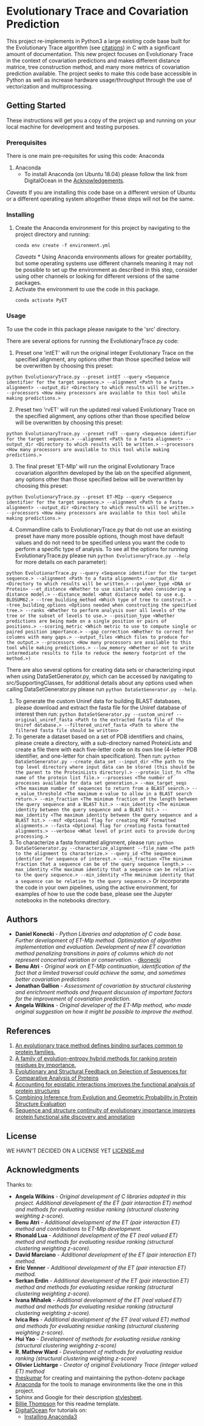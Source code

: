 # Evolutionary Trace and Covariation Prediction

This project re-implements in Python3 a large existing code base built for the Evolutionary Trace algorithm (see [citations](##References)) in C with a significant amount of documentation. This new project focuses on Evolutionary Trace in the context of covariation predictions and makes different distance matrice, tree construction method, and many more metrics of covariation prediction available. The project seeks to make this code base accessible in Python as well as increase hardware usage/throughput through the use of vectorization and multiprocessing.

## Getting Started

These instructions will get you a copy of the project up and running on your local machine for development and testing purposes.

### Prerequisites

There is one main pre-requisites for using this code: Anaconda

1. Anaconda
    * To install Anaconda (on Ubuntu 18.04) please follow the link from DigitalOcean in the [Acknowledgements](##Acknowledgements).

*Caveats* If you are installing this code base on a different version of Ubuntu or a different operating system altogether these steps will not be the same.

### Installing

1. Create the Anaconda environment for this project by navigating to the project directory and running:
    ```
    conda env create -f environment.yml
    ```
    *Caveats* * Using Anaconda environments allows for greater portability, but some operating systems use different channels meaning it may not be possible to set up the environment as described in this step, consider using other channels or looking for different versions of the same packages.
2. Activate the environment to use the code in this package.
    ```
    conda activate PyET
    ```
### Usage
To use the code in this package please navigate to the 'src' directory.

There are several options for running the EvolutionaryTrace.py code:
1. Preset one 'intET' will run the original integer Evolutionary Trace on the specified alignment, any options other than those specified below will be overwritten by choosing this preset:
```
python EvolutionaryTrace.py --preset intET --query <Sequence identifier for the target sequence.> --alignment <Path to a fasta alignment> --output_dir <Directory to which results will be written.> --processors <How many processors are available to this tool while making predictions.>
```
2. Preset two 'rvET' will run the updated real valued Evolutionary Trace on the specified alignment, any options other than those specified below will be overwritten by choosing this preset:
```
python EvolutionaryTrace.py --preset rvET --query <Sequence identifier for the target sequence.> --alignment <Path to a fasta alignment> --output_dir <Directory to which results will be written.> --processors <How many processors are available to this tool while making predictions.>
```
3. The final preset 'ET-MIp' will run the original Evolutionary Trace covariation algorithm developed by the lab on the specified alignment, any options other than those specified below will be overwritten by choosing this preset:
```
python EvolutionaryTrace.py --preset ET-MIp --query <Sequence identifier for the target sequence.> --alignment <Path to a fasta alignment> --output_dir <Directory to which results will be written.> --processors <How many processors are available to this tool while making predictions.>
```
4. Commandline calls to EvolutionaryTrace.py that do not use an existing preset have many more possible options, though most have default values and do not need to be specified unless you want the code to perform a specific type of analysis. To see all the options for running EvolutionaryTrace.py please run ```python EvolutionaryTrace.py --help``` for more details on each parameter):
```
python EvolutionarTrace.py --query <Sequence identifier for the target sequence.> --alignment <Path to a fasta alignment> --output_dir <Directory to which results will be written.> --polymer_type <DNA or Protein> --et_distance <Whether to use similarity when considering a distance model.> --distance_model <What distance model to use e.g. BLOSUM62.> --tree_building_method <Which type of tree to construct.> --tree_building_options <Options needed when constructing the specified tree.> --ranks <Whether to perform analysis over all levels of the tree or the subset of levels to use.> --position_type <Whether predictions are being made on a single position or pairs of positions.> --scoring_metric <Which metric to use to compute single or paired position importance.> --gap_correction <Whether to correct for columns with many gaps.> --output_files <Which files to produce for the output.> --processors <How many processors are available to this tool while making predictions.> --low_memory <Whether or not to write intermediate results to file to reduce the memory footprint of the method.>)
```

There are also several options for creating data sets or characterizing input when using DataSetGenerator.py, which can be accessed by navigating to src/SupportingClasses, for additional details about any options used when calling DataSetGenerator.py please run ```python DataSetGenerator.py --help```.
1. To generate the custom Uniref data for building BLAST databases, please download and extract the fasta file for the Uniref database of interest then run:
```python DataSetGenerator.py --custom_uniref --original_uniref_fasta <Path to the extracted fasta file of the Uniref database.> --filtered_uniref_fasta <Path to where the filtered fasta file should be written>```
2. To generate a dataset based on a set of PDB identifiers and chains, please create a directory, with a sub-directory named ProteinLists and create a file there with each five-letter code on its own line (4-letter PDB identifier, and one-letter for chain specification). Then run:
```python DataSetGenerator.py --create_data_set --input_dir <The path to the top level directory where input data can be stored (this should be the parent to the ProteinLists directory).> --protein_list_fn <The name of the protein list file.> --processes <The number of processes available for data set generation.> --max_target_seqs <The maximum number of sequences to return from a BLAST search.> --e_value_threshold <The maximum e-value to allow in a BLAST search return.> --min_fraction <The minimum fraction of the length between the query sequence and a BLAST hit.> --min_identity <The minimum identity between the query sequence and a BLAST hit.> --max_identity <The maximum identity between the query sequence and a BLAST hit.> --msf <Optional flag for creating MSF formatted alignments.> --fasta <Optional flag for creating Fasta formatted alignments.> --verbose <What level of print outs to provide during processing.>```
3. To characterize a fasta formatted alignment, please run:
```python DataSetGenerator.py --characterize_alignment --file_name <The path to the alignment to characterize.> --query_id <The sequence identifier for sequence of interest.> --min_fraction <The minimum fraction that a sequence can be of the query sequence length.> --max_identity <The maximum identity that a sequence can be relative to the query sequence.> --min_identity <The mminimum identity that a sequence can be relative to the query sequence.>```
Or incorporate the code in your own pipelines, using the active environment, for examples of how to use the code base, please see the Jupyter notebooks in the notebooks directory.

## Authors
* **Daniel Konecki** - *Python Libraries and adaptation of C code base. Further development of ET-MIp method. Optimization of algorithm implementation and evaluation. Development of new ET covariation method penalizing transitions in pairs of columns which do not represent concerted variation or conservation.* - [dkonecki](https://github.com/dkonecki)
* **Benu Atri** - *Original work on ET-MIp continuation, identification of the fact that a limited traversal could achieve the same, and sometimes better covariation predictions*
* **Jonathan Gallion** - *Assessment of covariation by structural clustering and enrichment methods and frequent discussion of important factors for the improvement of covariation prediction.*
* **Angela Wilkins** - *Original developer of the ET-MIp method, who made original suggestion on how it might be possible to improve the method.*

## References
1. [An evolutionary trace method defines binding surfaces common to protein families.](https://www.ncbi.nlm.nih.gov/pubmed/8609628)
2. [A family of evolution-entropy hybrid methods for ranking protein residues by importance.](https://www.ncbi.nlm.nih.gov/pubmed/15037084)
3. [Evolutionary and Structural Feedback on Selection of Sequences for Comparative Analysis of Proteins](https://www.ncbi.nlm.nih.gov/pubmed/16397893)
4. [Accounting for epistatic interactions improves the functional analysis of protein structures](https://www.ncbi.nlm.nih.gov/pubmed/24021383)
5. [Combining Inference from Evolution and Geometric Probability in Protein Structure Evaluation](https://www.ncbi.nlm.nih.gov/pubmed/12875851)
6. [Sequence and structure continuity of evolutionary importance improves protein functional site discovery and annotation](https://www.ncbi.nlm.nih.gov/pubmed/20506260)

## License
WE HAVN'T DECIDED ON A LICENSE YET [LICENSE.md](LICENSE.md)

## Acknowledgments

Thanks to:
* **Angela Wilkins** - *Original development of C libraries adopted in this project. Additional development of the ET (pair interaction ET) method and methods for evaluating residue ranking (structural clustering weighting z-score).*
* **Benu Atri** - *Additional development of the ET (pair interaction ET) method and contributions to ET-MIp development.*
* **Rhonald Lua** - *Additional development of the ET (real valued ET) method and methods for evaluating residue ranking (structural clustering weighting z-score).*
* **David Marciano** - *Additional development of the ET (pair interaction ET) method.*
* **Eric Venner** - *Additional development of the ET (pair interaction ET) method.*
* **Serkan Erdin** - *Additional development of the ET (pair interaction ET) method and methods for evaluating residue ranking (structural clustering weighting z-score).*
* **Ivana Mihalek** - *Additional development of the ET (real valued ET) method and methods for evaluating residue ranking (structural clustering weighting z-score).*
* **Ivica Res** - *Additional development of the ET (real valued ET) method and methods for evaluating residue ranking (structural clustering weighting z-score).*
* **Hui Yao** - *Development of methods for evaluating residue ranking (structural clustering weighting z-score)*
* **R. Mathew Ward** - *Development of methods for evaluating residue ranking (structural clustering weighting z-score)*
* **Olivier Lichtarge** - *Creator of original Evolutionary Trace (integer valued ET) method*
* [theskumar](https://github.com/theskumar/python-dotenv) for creating and maintaining the python-dotenv package
* [Anaconda](https://docs.conda.io/projects/conda/en/latest/user-guide/tasks/manage-environments.html#creating-an-environment-from-an-environment-yml-file) for the tools to manage environments like the one in this project.
* Sphinx and Google for their description [stylesheet](https://sphinxcontrib-napoleon.readthedocs.io/en/latest/example_google.html).
* [Billie Thompson](https://gist.github.com/PurpleBooth/109311bb0361f32d87a2) for this readme template.
* [DigitalOcean](https://www.digitalocean.com) for tutorials on:
    * [Installing Anaconda3](https://www.digitalocean.com/community/tutorials/how-to-install-anaconda-on-ubuntu-18-04-quickstart)